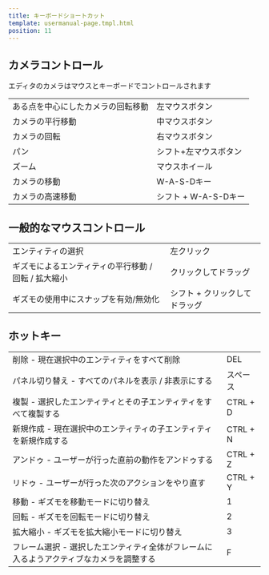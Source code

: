 ```yaml
---
title: キーボードショートカット
template: usermanual-page.tmpl.html
position: 11
---
```


## カメラコントロール

エディタのカメラはマウスとキーボードでコントロールされます

<table class="head-column">
    <tr>
        <td>ある点を中心にしたカメラの回転移動</td><td>左マウスボタン</td>
    </tr>
    <tr>
        <td>カメラの平行移動</td><td>中マウスボタン</td>
    </tr>
    <tr>
        <td>カメラの回転</td><td>右マウスボタン</td>
    </tr>
    <tr>
        <td>パン</td><td>シフト+左マウスボタン</td>
    </tr>
    <tr>
        <td>ズーム</td><td>マウスホイール</td>
    </tr>
    <tr>
        <td>カメラの移動</td><td>W-A-S-Dキー</td>
    </tr>
    <tr>
        <td>カメラの高速移動</td><td>シフト + W-A-S-Dキー</td>
    </tr>
</table>

## 一般的なマウスコントロール

<table class="head-column">
    <tr>
        <td>エンティティの選択</td><td>左クリック</td>
    </tr>
    <tr>
        <td>ギズモによるエンティティの平行移動 / 回転 / 拡大縮小</td><td>クリックしてドラッグ</td>
    </tr>
    <tr>
        <td>ギズモの使用中にスナップを有効/無効化</td><td>シフト + クリックしてドラッグ</td>
    </tr>
</table>

## ホットキー

<table class="head-column">
    <tr>
        <td>削除 - 現在選択中のエンティティをすべて削除</td><td>DEL</td>
    </tr>
    <tr>
        <td>パネル切り替え - すべてのパネルを表示 / 非表示にする</td><td>スペース</td>
    </tr>
    <tr>
        <td>複製 - 選択したエンティティとその子エンティティをすべて複製する</td><td>CTRL + D</td>
    </tr>
    <tr>
        <td>新規作成 - 現在選択中のエンティティの子エンティティを新規作成する</td><td>CTRL + N</td>
    </tr>
    <tr>
        <td>アンドゥ - ユーザーが行った直前の動作をアンドゥする</td><td>CTRL + Z</td>
    </tr>
    <tr>
        <td>リドゥ - ユーザーが行った次のアクションをやり直す</td><td>CTRL + Y</td>
    </tr>
    <tr>
        <td>移動 - ギズモを移動モードに切り替え</td><td>1</td>
    </tr>
    <tr>
        <td>回転 - ギズモを回転モードに切り替え</td><td>2</td>
    </tr>
    <tr>
        <td>拡大縮小 - ギズモを拡大縮小モードに切り替え</td><td>3</td>
    </tr>
    <tr>
        <td>フレーム選択 - 選択したエンティティ全体がフレームに入るようアクティブなカメラを調整する</td><td>F</td>
    </tr>
</table>

